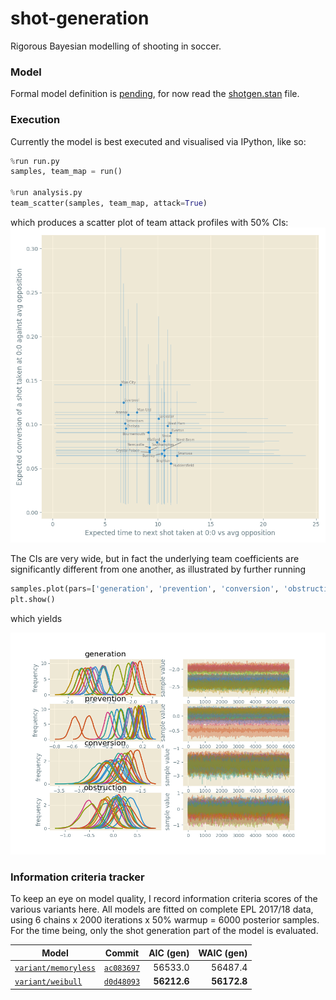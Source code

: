 # shot-generation
Rigorous Bayesian modelling of shooting in soccer.

### Model
Formal model definition is 
[pending](https://github.com/huffyhenry/shot-generation/issues/25), for now
read the [shotgen.stan](shotgen.stan) file.

### Execution
Currently the model is best executed and visualised via IPython, like so:

```python
%run run.py
samples, team_map = run()

%run analysis.py
team_scatter(samples, team_map, attack=True)
```
which produces a scatter plot of team attack profiles with 50% CIs:
![Team characteristics](doc/figures/team_scatter.png)

The CIs are very wide, but in fact the underlying team 
coefficients are significantly different from one another, as illustrated
by further running

```python
samples.plot(pars=['generation', 'prevention', 'conversion', 'obstruction'])
plt.show()
```
which yields

![Samples](doc/figures/fit.png)

### Information criteria tracker

To keep an eye on model quality, I record information criteria scores 
of the various variants here. All models are fitted on complete EPL 2017/18
data, using 6 chains x 2000 iterations x 50% warmup = 6000 posterior samples.
For the time being, only the shot generation part of the model is evaluated. 

| Model | Commit | AIC (gen) | WAIC (gen)|
|--------|:------:|---------------:|---------------:|
|[`variant/memoryless`](https://github.com/huffyhenry/shot-generation/tree/variant/memoryless)|[`ac083697`](https://github.com/huffyhenry/shot-generation/commit/ac083697c9904d19da49a807e2733a27bd5d182f)|56533.0|56487.4|
|[`variant/weibull`](https://github.com/huffyhenry/shot-generation/tree/variant/weibull)|[`d0d48093`](https://github.com/huffyhenry/shot-generation/commit/d0d48093a2d58cb14857c03dd176133e3435b332)|**56212.6**|**56172.8**|
